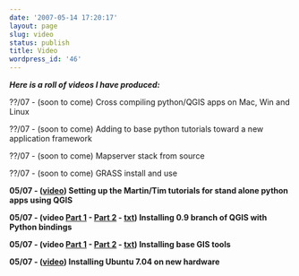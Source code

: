 ```yaml
---
date: '2007-05-14 17:20:17'
layout: page
slug: video
status: publish
title: Video
wordpress_id: '46'
---
```


_**Here is a roll of videos I have produced:**_

??/07 - (soon to come) Cross compiling python/QGIS apps on Mac, Win and Linux

??/07 - (soon to come) Adding to base python tutorials toward a new application framework

??/07 - (soon to come) Mapserver stack from source

??/07 - (soon to come) GRASS install and use

**05/07 - ([video](http://www.reprojected.com/presentations/Videos/qgis_tutorial_051407/qgis_tut_final.html)) Setting up the Martin/Tim tutorials for stand alone python apps using QGIS**

**05/07 - (video [Part 1](http://www.reprojected.com/presentations/Videos/qgis_install_051407/qgis_final_1.html) - [Part 2](http://www.reprojected.com/presentations/Videos/qgis_install_051407/qgis_final_2.html) - [txt](http://www.reprojected.com/presentations/Videos/qgis_install_051407/install_qgis.txt)) Installing 0.9 branch of QGIS with Python bindings**

**05/07 - (video [Part 1](http://www.reprojected.com/presentations/Videos/base_install_051107/base_final_1.html) - [Part 2](http://www.reprojected.com/presentations/Videos/base_install_051107/base_final_2.html) - [txt](http://www.reprojected.com/presentations/Videos/base_install_051107/install_base.txt)) Installing base GIS tools**

**05/07 - ([video](http://www.reprojected.com/presentations/Videos/ubuntu_install_050907/ubuntu_install_final.html)) Installing Ubuntu 7.04 on new hardware**

